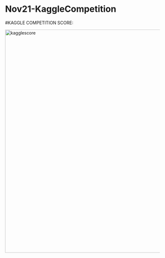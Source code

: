 # Nov21-KaggleCompetition

#KAGGLE COMPETITION SCORE:

<img width="725" alt="kagglescore" src="https://user-images.githubusercontent.com/91969204/144362241-99a161e3-c187-4bf2-a06b-2bbae8a4f291.PNG">






